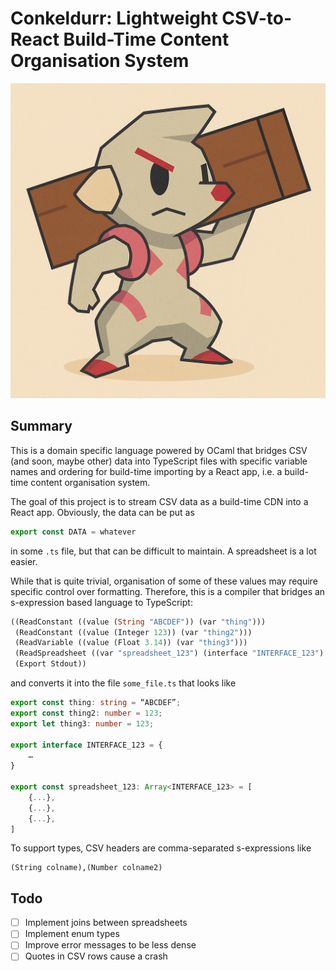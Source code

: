 # Conkeldurr: Lightweight CSV-to-React Build-Time Content Organisation System

![Conkeldurr](logo.png)

## Summary
This is a domain specific language powered by OCaml that bridges CSV (and soon, maybe other) data into TypeScript files with specific variable names and ordering for build-time importing by a React app, i.e. a build-time content organisation system.

The goal of this project is to stream CSV data as a build-time CDN into a React app. Obviously, the data can be put as

```ts
export const DATA = whatever
```

in some `.ts` file, but that can be difficult to maintain. A spreadsheet is a lot easier.

While that is quite trivial, organisation of some of these values may require specific control over formatting. Therefore, this is a compiler that bridges an s-expression based language to TypeScript:

```ocaml
((ReadConstant ((value (String "ABCDEF")) (var "thing")))
 (ReadConstant ((value (Integer 123)) (var "thing2")))
 (ReadVariable ((value (Float 3.14)) (var "thing3")))
 (ReadSpreadsheet ((var "spreadsheet_123") (interface "INTERFACE_123") (path (Csv "./hello"))))
 (Export Stdout))
```

and converts it into the file `some_file.ts` that looks like

```ts
export const thing: string = “ABCDEF”;
export const thing2: number = 123;
export let thing3: number = 123;

export interface INTERFACE_123 = {
	…
}

export const spreadsheet_123: Array<INTERFACE_123> = [
	{...},
	{...},
	{...},
]
```

To support types, CSV headers are comma-separated s-expressions like

```
(String colname),(Number colname2)
```

## Todo
- [ ] Implement joins between spreadsheets
- [ ] Implement enum types
- [ ] Improve error messages to be less dense
- [ ] Quotes in CSV rows cause a crash
